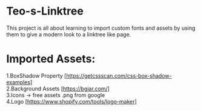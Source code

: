 # **Teo-s-Linktree**

  This project is all about learning to import custom fonts and assets by using them to give a modern look to a linktree like page.<br>
  
  # **Imported Assets:**<br>
  1.BoxShadow Property [https://getcssscan.com/css-box-shadow-examples]<br>
  2.Background Assets [https://bgjar.com/]<br>
  3.Icons -> free assets .png from google<br>
  4.Logo [https://www.shopify.com/tools/logo-maker]<br>
